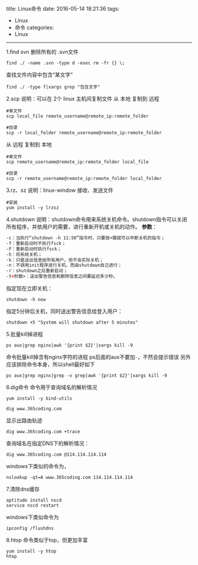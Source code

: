 title: Linux命令
date: 2016-05-14 18:21:36
tags:
- Linux
- 命令
categories:
- Linux
---
1.find
svn 删除所有的 .svn文件
```shell
find ./ -name .svn -type d -exec rm -fr {} \;
```
查找文件内容中包含“某文字”
```shell
find ./ -type f|xargs grep "包含文字"
```
2.scp
说明：可以在 2个 linux 主机间复制文件
从 本地 复制到 远程 
```shell
#单文件
scp local_file remote_username@remote_ip:remote_folder

#目录
scp -r local_folder remote_username@remote_ip:remote_folder
```
从 远程 复制到 本地
```shell
#单文件
scp remote_username@remote_ip:remote_folder local_file

#目录
scp -r remote_username@remote_ip:remote_folder local_folder
```
3.rz、sz
说明：linux-window 接收、发送文件
```shell
#安装
yum install -y lrzsz
```
4.shutdown
说明：shutdown命令用来系统关机命令。shutdown指令可以关闭所有程序，并依用户的需要，进行重新开机或关机的动作。
**参数**：
```html
-c：当执行“shutdown -h 11:50”指令时，只要按+键就可以中断关机的指令；
-f：重新启动时不执行fsck；
-F：重新启动时执行fsck；
-h：将系统关机；
-k：只是送出信息给所有用户，但不会实际关机；
-n：不调用init程序进行关机，而由shutdown自己进行；
-r：shutdown之后重新启动；
-t<秒数>：送出警告信息和删除信息之间要延迟多少秒。
```
指定现在立即关机：
```shell
shutdown -h now
```
 指定5分钟后关机，同时送出警告信息给登入用户：
```shell
shutdown +5 "System will shutdown after 5 minutes"
```
5.批量kill掉进程
```shell
ps aux|grep nginx|awk '{print $2}'|xargs kill -9
```
命令批量kill掉含有nginx字符的进程
ps后面的aux不要加`-`，不然会提示错误
另外应该排除命令本身，所以shell最好如下
```shell
ps aux|grep nginx|grep -v grep|awk '{print $2}'|xargs kill -9
```
6.dig命令
命令用于查询域名的解析情况
```shell
yum install -y bind-utils

dig www.365coding.com
```
显示出路由轨迹
```shell
dig www.365coding.com +trace
```
查询域名在指定DNS下的解析情况：
```shell
dig www.365coding.com @114.114.114.114
```
windows下类似的命令为，
```shell
nslookup -qt=A www.365coding.com 114.114.114.114
```
7.清除dns缓存
```shell
aptitude install nscd
service nscd restart
```
windows下类似命令为
```shell
ipconfig /flushdns
```
8.htop
命令类似于top，但更加丰富
```shell
yum install -y htop
htop
```